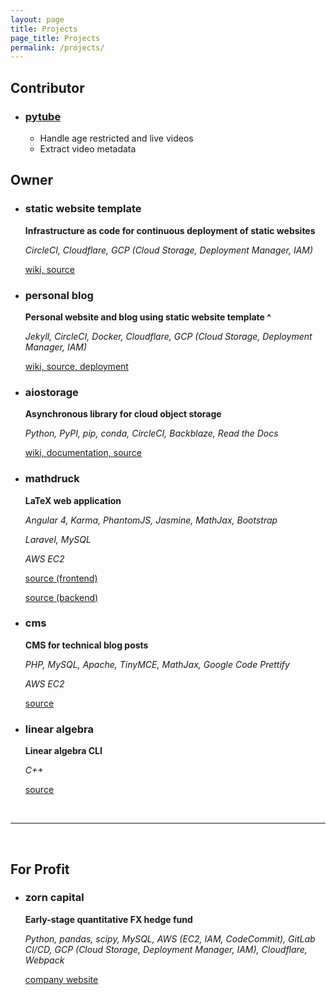 ```yaml
---
layout: page
title: Projects
page_title: Projects
permalink: /projects/
---
```


## Contributor

- ### [pytube](https://github.com/nficano/pytube)
  - Handle age restricted and live videos
  - Extract video metadata

## Owner

- ### static website template

  **Infrastructure as code for continuous deployment of static websites**

  _CircleCI, Cloudflare, GCP (Cloud Storage, Deployment Manager, IAM)_

  [wiki, ](https://github.com/family-guy/test-website/wiki)
  [source](https://github.com/family-guy/test-website)

- ### personal blog

  **Personal website and blog using static website template ^**

  _Jekyll, CircleCI, Docker, Cloudflare, GCP (Cloud Storage, Deployment Manager,
  IAM)_

  [wiki, ](https://github.com/family-guy/homepage/wiki)
  [source, ](https://github.com/family-guy/homepage)
  [deployment](https://guyrking.com)

- ### aiostorage

  **Asynchronous library for cloud object storage**

  _Python, PyPI, pip, conda, CircleCI, Backblaze, Read the Docs_

  [wiki, ](https://family-guy.github.io/aiostorage-wiki/)
  [documentation, ](http://aiostorage.readthedocs.io/)
  [source](https://github.com/family-guy/aiostorage)

- ### mathdruck

  **LaTeX web application**

  _Angular 4, Karma, PhantomJS, Jasmine, MathJax, Bootstrap_

  _Laravel, MySQL_

  _AWS EC2_

  [source (frontend)](https://github.com/grking8/mathdruck-ng1)

  [source (backend)](https://github.com/grking8/mathdruck-rest)

- ### cms

  **CMS for technical blog posts**

  _PHP, MySQL, Apache, TinyMCE, MathJax, Google Code Prettify_

  _AWS EC2_

  [source](https://github.com/grking8/web-cms)

- ### linear algebra

  **Linear algebra CLI**

  _C++_

  [source](https://github.com/grking8/linear-algebra)

  <br />

---

<br />

## For Profit

- ### zorn capital

  **Early-stage quantitative FX hedge fund**

  _Python, pandas, scipy, MySQL, AWS (EC2, IAM, CodeCommit), GitLab CI/CD, GCP
  (Cloud Storage, Deployment Manager, IAM), Cloudflare, Webpack_

  [company website](https://zorncapital.com)
